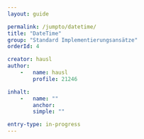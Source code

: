 ```yaml
---
layout: guide

permalink: /jumpto/datetime/
title: "DateTime"
group: "Standard Implementierungsansätze"
orderId: 4

creator: hausl
author:
    -   name: hausl
        profile: 21246

inhalt:
    -   name: ""
        anchor:
        simple: ""

entry-type: in-progress
---
```

